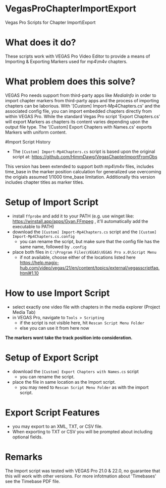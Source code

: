 # VegasProChapterImportExport
Vegas Pro Scripts for Chapter Import\Export

# What does it do?
These scripts work with VEGAS Pro Video Editor to provide a means of Importing & Exporting Markers
used for mp4\m4v chapters.

# What problem does this solve?
VEGAS Pro needs support from third-party apps like _MediaInfo_ in order to import chapter markers from third-party apps and the process of importing chapters can be laborious.
With '[Custom] Import-Mp4Chapters.cs' and the associated config file, you can import embedded chapters directly from within VEGAS Pro. While the standard Vegas Pro script 'Export Chapters.cs' will export Markers as chapters its content varies depending upon the output file type. The '[Custom] Export Chapters with Names.cs' exports Markers with uniform content.  

#Import Script History
- The `[Custom] Import-Mp4Chapters.cs` script is based upon the original script at:
 https://github.com/HimmDawg/VegasChapterImportFromObs

This version has been extended to support both mp4\m4v files, includes time_base in the marker position
calculation for generalized use overcoming the origials assumed 1/1000 time_base limitation. Additionally this version includes chapter titles as marker titles.

# Setup of Import Script
- install `ffprobe` and add it to your PATH (e.g. use winget like: https://winstall.app/apps/Gyan.FFmpeg , it'll automatically add the executable to PATH)
- download the `[Custom] Import-Mp4Chapters.cs` script and the `[Custom] Import-Mp4Chapters.cs.config`
    - you can rename the script, but make sure that the config file has the same name, followed by `.config`
- place both files in `C:\Program Files\VEGAS\VEGAS Pro x.0\Script Menu`
    - if not available, choose either of the locations listed here https://help.magix-hub.com/video/vegas/21/en/content/topics/external/vegasscriptfaq.html#1.10


# How to use Import Script
- select exactly one video file with chapters in the media explorer (Project Media Tab)
- in VEGAS Pro, navigate to `Tools > Scripting`
    - if the script is not visible here, hit `Rescan Script Menu Folder`
    - else you can use it from here now

**The markers wont take the track position into consideration.**

# Setup of Export Script
- download the `[Custom] Export Chapters with Names.cs` script
    - you can rename the script.
- place the file in same location as the Import script.
    - you may need to `Rescan Script Menu Folder` as with the import script. 

# Export Script Features
- you may export to an XML, TXT, or CSV file. 
- When exporting to TXT or CSV you will be prompted about including optional fields.

# Remarks
The Import script was tested with VEGAS Pro 21.0 & 22.0, no guarantee that this will work with other versions.
For more infotmation about 'Timebases' see the Timebase PDF file.


